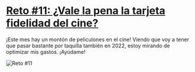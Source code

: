 # [Reto #11: ¿Vale la pena la tarjeta fidelidad del cine?](https://adventjs.dev/challenges/11)

¡Este mes hay un montón de peliculones en el cine! Viendo que voy a tener que pasar bastante por taquilla también en 2022, estoy mirando de optimizar mis gastos. ¡Ayúdame!

![Reto #11](https://2021.adventjs.dev/cine.png)


